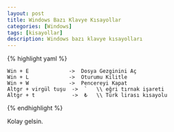 ```yaml
---
layout: post
title: Windows Bazı Klavye Kısayollar
categories: [Windows]
tags: [kisayollar]
description: Windows bazı klavye kısayolları
---
```


{% highlight yaml %}

    Win + E             ->  Dosya Gezginini Aç
    Win + L             ->  Oturumu Kilitle
    Win + W             ->  Pencereyi Kapat
    Altgr + virgül tuşu  ->  `   \\ eğri tırnak işareti
    Altgr + t            ->  ₺   \\ Türk lirası kısayolu

{% endhighlight %}



Kolay gelsin.

